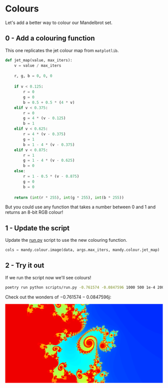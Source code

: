 # Colours

Let's add a better way to colour our Mandelbrot set.

## 0 - Add a colouring function

This one replicates the jet colour map from `matplotlib`.

```python
def jet_map(value, max_iters):
    v = value / max_iters

    r, g, b = 0, 0, 0

    if v < 0.125:
        r = 0
        g = 0
        b = 0.5 + 0.5 * (4 * v)
    elif v < 0.375:
        r = 0
        g = 4 * (v - 0.125)
        b = 1
    elif v < 0.625:
        r = 4 * (v - 0.375)
        g = 1
        b = 1 - 4 * (v - 0.375)
    elif v < 0.875:
        r = 1
        g = 1 - 4 * (v - 0.625)
        b = 0
    else:
        r = 1 - 0.5 * (v - 0.875)
        g = 0
        b = 0

    return (int(r * 255), int(g * 255), int(b * 255))
```

But you could use any function that takes a number between 0 and 1 and returns an 8-bit RGB colour!

## 1 - Update the script

Update the [run.py](./scripts/run.py) script to use the new colouring function.

```python
cols = mandy.colour.image(data, args.max_iters, mandy.colour.jet_map)
```

## 2 - Try it out

If we run the script now we'll see colours!

```bash
poetry run python scripts/run.py -0.761574 -0.0847596 1000 500 1e-4 200
```

Check out the wonders of $-0.761574 -0.0847596j$:

![Mandelbrot set](./mandy.png)
